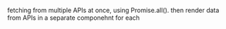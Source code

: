 fetching from multiple APIs at once, using Promise.all().  then render data from APIs in a separate componehnt for each